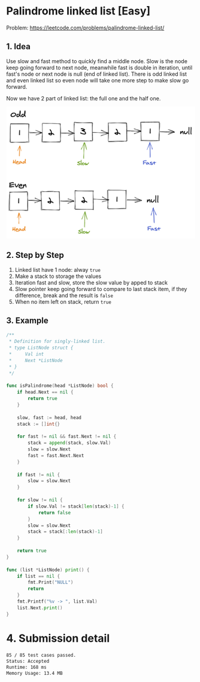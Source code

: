 # Palindrome linked list [Easy]

Problem: https://leetcode.com/problems/palindrome-linked-list/

## 1. Idea

Use slow and fast method to quickly find a middle node. Slow is the node keep
going forward to next node, meanwhile fast is double in iteration, until fast's
node or next node is null (end of linked list). There is odd linked list and
even linked list so even node will take one more step to make slow go forward.

Now we have 2 part of linked list: the full one and the half one.

![Slow n Fast](slow-n-fast.png)

## 2. Step by Step

1. Linked list have 1 node: alway `true`
2. Make a stack to storage the values
3. Iteration fast and slow, store the slow value by apped to stack
4. Slow pointer keep going forward to compare to last stack item, if they
difference, break and the result is `false`
5. When no item left on stack, return `true`

## 3. Example

```go
/**
 * Definition for singly-linked list.
 * type ListNode struct {
 *     Val int
 *     Next *ListNode
 * }
 */

func isPalindrome(head *ListNode) bool {
	if head.Next == nil {
		return true
	}

	slow, fast := head, head
	stack := []int{}

	for fast != nil && fast.Next != nil {
		stack = append(stack, slow.Val)
		slow = slow.Next
		fast = fast.Next.Next
	}

	if fast != nil {
		slow = slow.Next
	}

	for slow != nil {
		if slow.Val != stack[len(stack)-1] {
			return false
		}
		slow = slow.Next
		stack = stack[:len(stack)-1]
	}

	return true
}

func (list *ListNode) print() {
	if list == nil {
		fmt.Print("NULL")
		return
	}
	fmt.Printf("%v -> ", list.Val)
	list.Next.print()
}
```

# 4. Submission detail

```
85 / 85 test cases passed.
Status: Accepted
Runtime: 168 ms
Memory Usage: 13.4 MB
```
